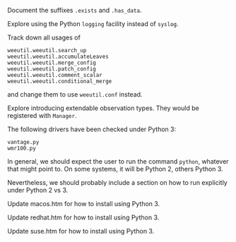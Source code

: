 Document the suffixes `.exists` and `.has_data`.

Explore using the Python `logging` facility instead of `syslog`.

Track down all usages of
``` 
weeutil.weeutil.search_up
weeutil.weeutil.accumulateLeaves
weeutil.weeutil.merge_config
weeutil.weeutil.patch_config
weeutil.weeutil.comment_scalar
weeutil.weeutil.conditional_merge
```
and change them to use `weeutil.conf` instead.


Explore introducing extendable observation types. They would be registered
with `Manager`.

The following drivers have been checked under Python 3:

```
vantage.py
wmr100.py
```

In general, we should expect the user to run the command `python`, whatever that might
point to. On some systems, it will be Python 2, others Python 3.

Nevertheless, we should probably include a section on how to run explicitly under 
Python 2 vs 3.

Update macos.htm for how to install using Python 3.

Update redhat.htm for how to install using Python 3.

Update suse.htm for how to install using Python 3.